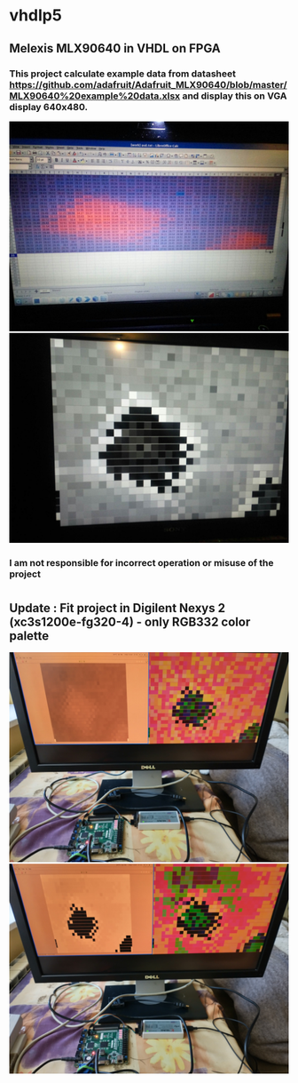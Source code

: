 # vhdlp5
## Melexis MLX90640 in VHDL on FPGA
### This project calculate example data from datasheet https://github.com/adafruit/Adafruit_MLX90640/blob/master/MLX90640%20example%20data.xlsx and display this on VGA display 640x480.
![Calculated temperatures](333506035_680609170477392_5402465778520738655_n.jpg)
![Display on VGA](333014955_740028757714962_8963736502072594292_n.jpg)
### I am not responsible for incorrect operation or misuse of the project
#
## Update : Fit project in Digilent Nexys 2 (xc3s1200e-fg320-4) - only RGB332 color palette
![Example 1](IMG_20241018_123948081_HDR.jpg)
![Example 2](IMG_20241018_130700803_HDR.jpg)

